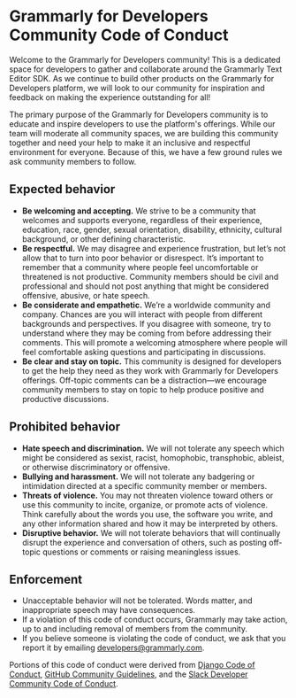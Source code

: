 # Grammarly for Developers Community Code of Conduct

Welcome to the Grammarly for Developers community! This is a dedicated space for developers to gather and collaborate around the Grammarly Text Editor SDK. As we continue to build other products on the Grammarly for Developers platform, we will look to our community for inspiration and feedback on making the experience outstanding for all! 

The primary purpose of the Grammarly for Developers community is to educate and inspire developers to use the platform's offerings. While our team will moderate all community spaces, we are building this community together and need your help to make it an inclusive and respectful environment for everyone. Because of this, we have a few ground rules we ask community members to follow.  

## Expected behavior

- **Be welcoming and accepting.** We strive to be a community that welcomes and supports everyone, regardless of their experience, education, race, gender, sexual orientation, disability, ethnicity, cultural background, or other defining characteristic.
- **Be respectful.** We may disagree and experience frustration, but let’s not allow that to turn into poor behavior or disrespect. It’s important to remember that a community where people feel uncomfortable or threatened is not productive. Community members should be civil and professional and should not post anything that might be considered offensive, abusive, or hate speech. 
- **Be considerate and empathetic.** We’re a worldwide community and company. Chances are you will interact with people from different backgrounds and perspectives. If you disagree with someone, try to understand where they may be coming from before addressing their comments. This will promote a welcoming atmosphere where people will feel comfortable asking questions and participating in discussions. 
- **Be clear and stay on topic.** This community is designed for developers to get the help they need as they work with Grammarly for Developers offerings. Off-topic comments can be a distraction—we encourage community members to stay on topic to help produce positive and productive discussions. 

## Prohibited behavior

- **Hate speech and discrimination.** We will not tolerate any speech which might be considered as sexist, racist, homophobic, transphobic, ableist, or otherwise discriminatory or offensive.
- **Bullying and harassment.** We will not tolerate any badgering or intimidation directed at a specific community member or members. 
- **Threats of violence.** You may not threaten violence toward others or use this community to incite, organize, or promote acts of violence. Think carefully about the words you use, the software you write, and any other information shared and how it may be interpreted by others. 
- **Disruptive behavior.** We will not tolerate behaviors that will continually disrupt the experience and conversation of others, such as posting off-topic questions or comments or raising meaningless issues. 

## Enforcement

- Unacceptable behavior will not be tolerated. Words matter, and inappropriate speech may have consequences. 
- If a violation of this code of conduct occurs, Grammarly may take action, up to and including removal of members from the community. 
- If you believe someone is violating the code of conduct, we ask that you report it by emailing [developers@grammarly.com](mailto:developers@grammarly.com). 

Portions of this code of conduct were derived from [Django Code of Conduct](https://www.djangoproject.com/conduct/), [GitHub Community Guidelines](https://docs.github.com/en/github/site-policy/github-community-guidelines), and the [Slack Developer Community Code of Conduct](https://api.slack.com/community/code-of-conduct). 

